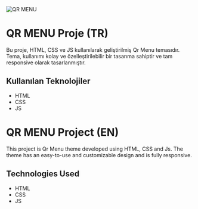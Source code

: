 <img src="./assets/img/animation.gif" alt="QR MENU">

# QR MENU Proje (TR)

Bu proje, HTML, CSS ve JS kullanılarak geliştirilmiş Qr Menu temasıdır. Tema, kullanımı kolay ve özelleştirilebilir bir tasarıma sahiptir ve tam responsive olarak tasarlanmıştır.

## Kullanılan Teknolojiler

- HTML
- CSS
- JS

# QR MENU Project (EN)

This project is Qr Menu theme developed using HTML, CSS and Js. The theme has an easy-to-use and customizable design and is fully responsive.

## Technologies Used

- HTML
- CSS
- JS